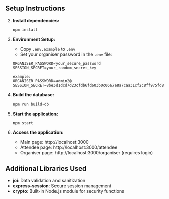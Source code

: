 ## Setup Instructions

2. **Install dependencies:**
   ```bash
   npm install
   ```

3. **Environment Setup:**
   - Copy `.env.example` to `.env`
   - Set your organiser password in the `.env` file:
   ```
   ORGANISER_PASSWORD=your_secure_password
   SESSION_SECRET=your_random_secret_key

   example:
   ORGANISER_PASSWORD=admin2@
   SESSION_SECRET=8be3d1dcd7d23cfdb6fd603b0c06a7e8a7caa31cf2c8ff975fd861a14e04267f
   ```

4. **Build the database:**
   ```bash
   npm run build-db
   ```

5. **Start the application:**
   ```bash
   npm start
   ```

6. **Access the application:**
   - Main page: http://localhost:3000
   - Attendee page: http://localhost:3000/attendee
   - Organiser page: http://localhost:3000/organiser (requires login)

## Additional Libraries Used

- **joi**: Data validation and sanitization
- **express-session**: Secure session management
- **crypto**: Built-in Node.js module for security functions
